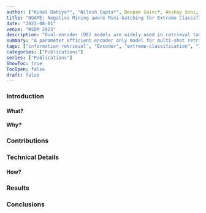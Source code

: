 ```yaml
---
author: ["Kunal Dahiya*", "Nilesh Gupta*", Deepak Saini*, Akshay Soni, Yajun Wang, Kushal Dave, Jian Jiao, Gururaj K, Prasenjit Dey, Amit Singh, Deepesh Hada, Vidit Jain, Bhawna Paliwal, Anshul Mittal, Sonu Mehta, Ramachandran Ramjee, Sumeet Agarwal, Purushottam Kar, Manik Varma]
title: "NGAME: Negative Mining aware Mini-batching for Extreme Classification"
date: "2023-08-01"
venue: "WSDM 2023"
description: "Dual-encoder (DE) models are widely used in retrieval tasks, most commonly studied on open QA benchmarks that are often characterized by multi-class and limited training data. In contrast, their performance in multi-label and data-rich retrieval settings like extreme multi-label classification (XMC), remains under-explored. Current empirical evidence indicates that DE models fall significantly short on XMC benchmarks, where SOTA methods (Dahiya et al., 2023a;b) linearly scale the number of learnable parameters with the total number of classes (documents in the corpus) by employing per-class classification head. To this end, we first study and highlight that existing multi-label contrastive training losses are not appropriate for training DE models on XMC tasks. We propose decoupled softmax loss – a simple modification to the InfoNCE loss – that overcomes the limitations of existing contrastive losses. We further extend our loss design to a soft top-k operator-based loss which is tailored to optimize top-k prediction performance. When trained with our proposed loss functions, standard DE models alone can match or outperform SOTA methods by up to 2% at Precision@1 even on the largest XMC datasets while being 20× smaller in terms of the number of trainable parameters. This leads to more parameter-efficient and universally applicable solutions for retrieval tasks."
summary: "A parameter efficient encoder only model for multi-shot retrieval (aka extreme classification)"
tags: ["information-retrieval", "Encoder", "extreme-classification", "ICLR"]
categories: ["Publications"]
series: ["Publications"]
ShowToc: true
TocOpen: false
draft: false
---
```


### Introduction

#### What?

#### Why?

### Contributions

### Technical Details

#### How?

### Results

### Conclusions
